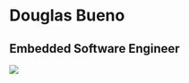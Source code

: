 # Douglas Bueno
##  Embedded Software Engineer

<div>
 <a href="https://www.linkedin.com/in/douglasbbueno/" target="_blank"><img src="https://img.shields.io/badge/LinkedIn-0077B5?style=for-the-badge&logo=linkedin&logoColor=white" target="_blank"></a>
</div>
